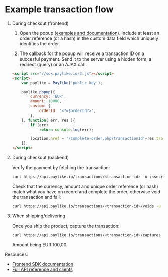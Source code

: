 # Example transaction flow


1. During checkout (frontend)

	1. Open the popup ([examples and documentation](https://github.com/paylike/sdk)). Include at least an order reference (or a hash) in the custom data field which uniquely identifies the order.

	2. The callback for the popup will receive a transaction ID on a succesful payment. Send it to the server using a hidden form, a redirect (query) or an AJAX call.

	```html
	<script src="//sdk.paylike.io/3.js"></script>
	<script>
		var paylike = Paylike('public key');

		paylike.popup({
			currency: 'EUR',
			amount: 10000,
			custom: {
				orderId: '<?=$orderId?>',
			},
		}, function( err, res ){
			if (err)
				return console.log(err);

			location.href = '/complete-order.php?transactionId'+res.transaction.id;
		});
	</script>
	```

2. During checkout (backend)

	Verify the payment by fetching the transaction:

	```bash
	curl https://api.paylike.io/transactions/<transaction-id> -u :<secret-app-key>
	```

	Check that the currency, amount and unique order reference (or hash) match what you have on record and complete the order, otherwise void the transaction and fail:

	```bash
	curl https://api.paylike.io/transactions/<transaction-id>/voids -u :<secret-app-key> -d amount=10000
	```

3. When shipping/delivering

	Once you ship the product, capture the transaction:

	```bash
	curl https://api.paylike.io/transactions/<transaction-id>/captures -u :<secret-app-key> -d currency=EUR -d amount=10000
	```

	Amount being EUR 100,00.

Resources:

- [Frontend SDK documentation](https://github.com/paylike/sdk)
- [Full API reference and clients](https://github.com/paylike/api-docs)
